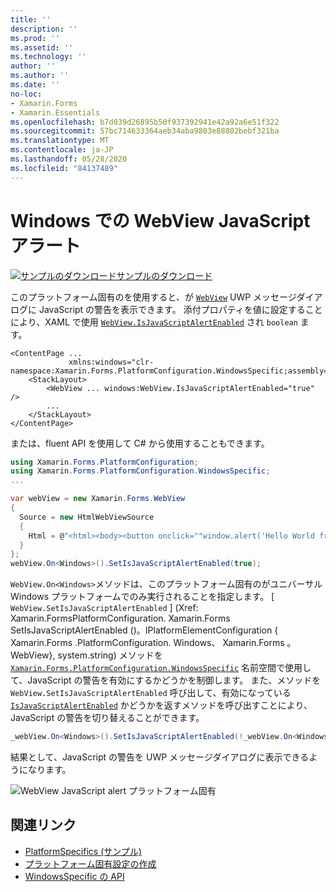 ```yaml
---
title: ''
description: ''
ms.prod: ''
ms.assetid: ''
ms.technology: ''
author: ''
ms.author: ''
ms.date: ''
no-loc:
- Xamarin.Forms
- Xamarin.Essentials
ms.openlocfilehash: b7d039d26895b50f937392941e42a92a6e51f322
ms.sourcegitcommit: 57bc714633364aeb34aba9803e88802bebf321ba
ms.translationtype: MT
ms.contentlocale: ja-JP
ms.lasthandoff: 05/28/2020
ms.locfileid: "84137489"
---
```

# <a name="webview-javascript-alerts-on-windows"></a>Windows での WebView JavaScript アラート

[![サンプルのダウンロード](~/media/shared/download.png)サンプルのダウンロード](https://docs.microsoft.com/samples/xamarin/xamarin-forms-samples/userinterface-platformspecifics)

このプラットフォーム固有のを使用すると、が [`WebView`](xref:Xamarin.Forms.WebView) UWP メッセージダイアログに JavaScript の警告を表示できます。 添付プロパティを値に設定することにより、XAML で使用 [`WebView.IsJavaScriptAlertEnabled`](xref:Xamarin.Forms.PlatformConfiguration.WindowsSpecific.WebView.IsJavaScriptAlertEnabledProperty) され `boolean` ます。

```xaml
<ContentPage ...
             xmlns:windows="clr-namespace:Xamarin.Forms.PlatformConfiguration.WindowsSpecific;assembly=Xamarin.Forms.Core">
    <StackLayout>
        <WebView ... windows:WebView.IsJavaScriptAlertEnabled="true" />
        ...
    </StackLayout>
</ContentPage>
```

または、fluent API を使用して C# から使用することもできます。

```csharp
using Xamarin.Forms.PlatformConfiguration;
using Xamarin.Forms.PlatformConfiguration.WindowsSpecific;
...

var webView = new Xamarin.Forms.WebView
{
  Source = new HtmlWebViewSource
  {
    Html = @"<html><body><button onclick=""window.alert('Hello World from JavaScript');"">Click Me</button></body></html>"
  }
};
webView.On<Windows>().SetIsJavaScriptAlertEnabled(true);
```

`WebView.On<Windows>`メソッドは、このプラットフォーム固有のがユニバーサル Windows プラットフォームでのみ実行されることを指定します。 [ `WebView.SetIsJavaScriptAlertEnabled` ] (Xref: Xamarin.FormsPlatformConfiguration. Xamarin.Forms SetIsJavaScriptAlertEnabled ()。IPlatformElementConfiguration { Xamarin.Forms .PlatformConfiguration. Windows、 Xamarin.Forms 。WebView}, system.string) メソッドを [`Xamarin.Forms.PlatformConfiguration.WindowsSpecific`](xref:Xamarin.Forms.PlatformConfiguration.WindowsSpecific) 名前空間で使用して、JavaScript の警告を有効にするかどうかを制御します。 また、メソッドを `WebView.SetIsJavaScriptAlertEnabled` 呼び出して、有効になっている [`IsJavaScriptAlertEnabled`](xref:Xamarin.Forms.PlatformConfiguration.WindowsSpecific.WebView.IsJavaScriptAlertEnabled*) かどうかを返すメソッドを呼び出すことにより、JavaScript の警告を切り替えることができます。

```csharp
_webView.On<Windows>().SetIsJavaScriptAlertEnabled(!_webView.On<Windows>().IsJavaScriptAlertEnabled());
```

結果として、JavaScript の警告を UWP メッセージダイアログに表示できるようになります。

![WebView JavaScript alert プラットフォーム固有](webview-javascript-alert-images/webview-javascript-alert.png "WebView JavaScript alert プラットフォーム固有")

## <a name="related-links"></a>関連リンク

- [PlatformSpecifics (サンプル)](https://docs.microsoft.com/samples/xamarin/xamarin-forms-samples/userinterface-platformspecifics)
- [プラットフォーム固有設定の作成](~/xamarin-forms/platform/platform-specifics/index.md#creating-platform-specifics)
- [WindowsSpecific の API](xref:Xamarin.Forms.PlatformConfiguration.WindowsSpecific)
